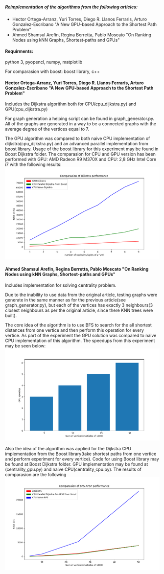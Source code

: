 ##### Reimplementation of the algorithms from the following articles: 
* Hector Ortega-Arranz, Yuri Torres, Diego R. Llanos Ferraris, Arturo Gonzalez-Escribano "A New GPU-based Approach to the Shortest Path Problem"
* Ahmed Shamsul Arefin, Regina Berretta, Pablo Moscato "On Ranking Nodes using kNN Graphs, Shortest-paths and GPUs"

#### Requirments:
python 3, pyopencl, numpy, matplotlib

For comparasion with boost: boost library, c++

#### Hector Ortega-Arranz, Yuri Torres, Diego R. Llanos Ferraris, Arturo Gonzalez-Escribano "A New GPU-based Approach to the Shortest Path Problem"
Includes the Dijkstra algorithm both for CPU(cpu_dijkstra.py) and GPU(cpu_dijkstra.py)

For graph generation a helping script can be found in graph_generator.py. All of the graphs are generated in a way to be a connected graphs with the average degree of the vertices equal to 7.

The GPU algorithm was compared to both naive CPU implementation of dijkstra(cpu_dijkstra.py) and an advanced parallel implementation from boost library. Usage of the boost library for this experiment may be found in Boost Dijkstra folder.
The comparasion for CPU and GPU version has been performed with GPU: AMD Radeon R9 M370X and CPU: 2,8 GHz Intel Core i7 with the following results:
![Image of dijkstra results](https://github.com/sabrinamusatian/ShortestPathsWithGPU/blob/master/dijkstra_result.png)

#### Ahmed Shamsul Arefin, Regina Berretta, Pablo Moscato "On Ranking Nodes using kNN Graphs, Shortest-paths and GPUs"
Includes implementation for solving centrality problem. 

Due to the inability to use data from the original article, testing graphs were generate in the same manner as for the previous article(see graph_generator.py), but each of the vertices has exactly 3 neighbours(3 closest neighbours as per the original article, since there KNN trees were built).

The core idea of the algorithm is to use BFS to search for the all shortest distances from one vertice and then perform this operation for every vertice. As part of the experiment the GPU solution was compared to naive CPU implementation of this algorithm. The speedups from this experiment may be seen below: 
![Image of centra speedup results](https://github.com/sabrinamusatian/ShortestPathsWithGPU/blob/master/centrality_speedup_results.png)

Also the idea of the algorithm was applied for the Dijkstra CPU implementation from the Boost library(take shortest paths from one vertice and perform experiment for every vertice). Code for using Boost library may be found at Boost Dijkstra folder. GPU implementation may be found at (centrality_gpu.py) and naive CPU(centrality_cpu.py). The results of comparasion are the following
![Image of centra results](https://github.com/sabrinamusatian/ShortestPathsWithGPU/blob/master/centrality_results.png)




